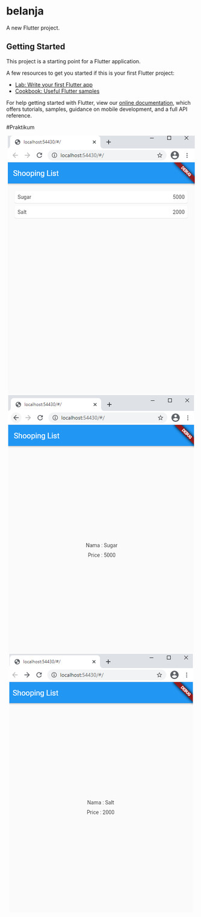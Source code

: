 # belanja

A new Flutter project.

## Getting Started

This project is a starting point for a Flutter application.

A few resources to get you started if this is your first Flutter project:

- [Lab: Write your first Flutter app](https://flutter.dev/docs/get-started/codelab)
- [Cookbook: Useful Flutter samples](https://flutter.dev/docs/cookbook)

For help getting started with Flutter, view our
[online documentation](https://flutter.dev/docs), which offers tutorials,
samples, guidance on mobile development, and a full API reference.


#Praktikum


<div align="center">
  <img src="/image/screenshot1.PNG" width"50px"</img>
 </div>

 <div align="center">
  <img src="/image/screenshot2.PNG" width"50px"</img>
 </div>

 <div align="center">
  <img src="/image/screenshot3.PNG" width"50px"</img>
 </div>